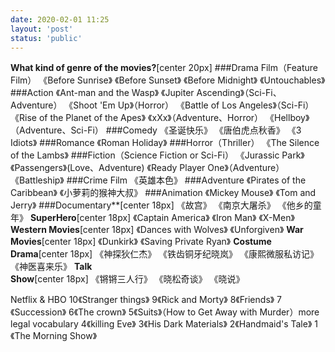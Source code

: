 ```yaml
---
date: 2020-02-01 11:25
layout: 'post'
status: 'public'
---
```


**What kind of genre of the movies?**[center 20px]
###Drama Film（Feature Film）
《Before Sunrise》
《Before Sunset》
《Before Midnight》
《Untouchables》
###Action
《Ant-man and the Wasp》
《Jupiter Ascending》（Sci-Fi、Adventure）
《Shoot 'Em Up》（Horror）
《Battle of Los Angeles》（Sci-Fi）
《Rise of the Planet of the Apes》
《xXx》（Adventure、Horror）
《Hellboy》（Adventure、Sci-Fi）
###Comedy
《圣诞快乐》
《唐伯虎点秋香》
《3 Idiots》
###Romance
《Roman Holiday》
###Horror（Thriller）
《The Silence of the Lambs》
###Fiction（Science Fiction or Sci-Fi）
《Jurassic Park》
《Passengers》(Love、Adventure)
《Ready Player One》（Adventure）
《Battleship》
###Crime Film
《英雄本色》
###Adventure
《Pirates of the Caribbean》
《小萝莉的猴神大叔》
###Animation
《Mickey Mouse》
《Tom and Jerry》
###Documentary**[center 18px]
《故宫》
《南京大屠杀》
《他乡的童年》
**SuperHero**[center 18px]
《Captain America》
《Iron Man》
《X-Men》
**Western Movies**[center 18px]
《Dances with Wolves》
《Unforgiven》
**War Movies**[center 18px]
《Dunkirk》
《Saving Private Ryan》
**Costume Drama**[center 18px]
《神探狄仁杰》
《铁齿铜牙纪晓岚》
《康熙微服私访记》
《神医喜来乐》
**Talk Show**[center 18px]
《锵锵三人行》
《晓松奇谈》
《晓说》

Netflix & HBO
10《Stranger things》
9《Rick and Morty》
8《Friends》
7《Succession》
6《The crown》
5《Suits》（How to Get Away with Murder）more legal vocabulary
4《killing Eve》
3《His Dark Materials》
2《Handmaid's Tale》
1《The Morning Show》

